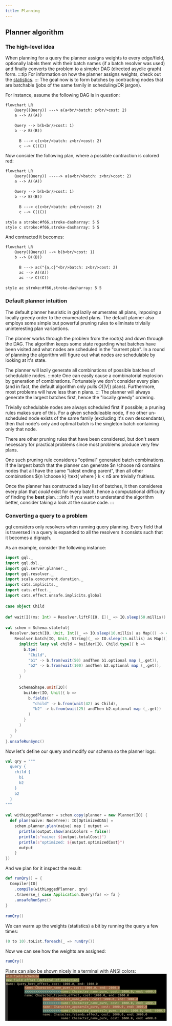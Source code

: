 ```yaml
---
title: Planning
---
```

## Planner algorithm
### The high-level idea
When planning for a query the planner assigns weights to every edge/field, optionally labels them with their batch names (if a batch resolver was used) and finally converts the problem to a simpler DAG (directed asyclic graph) form.
:::tip
For information on how the planner assigns weights, check out the [statistics](./statistics).
:::
The goal now is to form batches by contracting nodes that are batchable (jobs of the same family in scheduling/OR jargon).

For instance, assume the following DAG is in question:
```mermaid
flowchart LR
    Query((Query)) ---> a(a<br/>batch: z<br/>cost: 2)
    a --> A((A))

    Query --> b(b<br/>cost: 1)
    b --> B((B))
    
      B ---> c(c<br/>batch: z<br/>cost: 2)
      c --> C((C))
```
Now consider the following plan, where a possible contraction is colored red:
```mermaid
flowchart LR
    Query((Query)) -----> a(a<br/>batch: z<br/>cost: 2)
    a --> A((A))

    Query --> b(b<br/>cost: 1)
    b --> B((B))
    
      B ---> c(c<br/>batch: z<br/>cost: 2)
      c --> C((C))

style a stroke:#f66,stroke-dasharray: 5 5
style c stroke:#f66,stroke-dasharray: 5 5
```
And contracted it becomes:
```mermaid
flowchart LR
    Query((Query)) --> b(b<br/>cost: 1)
    b --> B((B))
    
      B ---> ac("{a,c}"<br/>batch: z<br/>cost: 2)
      ac --> A((A))
      ac --> C((C))

style ac stroke:#f66,stroke-dasharray: 5 5
```

### Default planner intuition
The default planner heuristic in gql lazily enumerates all plans, imposing a locally greedy order to the enumerated plans.
The default planner also employs some simple but powerful pruning rules to eliminate trivially uninteresting plan variantions.

The planner works through the problem from the root(s) and down through the DAG.
The algorithm keeps some state regarding what batches have been visited and what nodes are scheduled in the "current plan".
In a round of planning the algorithm will figure out what nodes are schedulable by looking at it's state.

The planner will lazily generate all combinations of possible batches of schedulable nodes.
:::note
One can easily cause a combinatorial explosion by generation of combinations.
Fortunately we don't consider every plan (and in fact, the default algorithm only pulls $O(|V|)$ plans).
Furthermore, most problems will have less than n plans.
:::
The planner will always generate the largest batches first, hence the "locally greedy" ordering.

Trivially schedulable nodes are always scheduled first if possible; a pruning rules makes sure of this.
For a given scheduleable node, if no other un-scheduled node exists of the same family (excluding it's own descendants), then that node's only and optimal batch is the singleton batch containing only that node.

There are other pruning rules that have been considered, but don't seem necessary for practical problems since most problems produce very few plans.

One such pruning rule consideres "optimal" generated batch combinations.
If the largest batch that the planner can generate $n \choose n$ contains nodes that all have the same "latest ending parent", then all other combinations ${n \choose k} \text{ where } k < n$ are trivially fruitless.

Once the planner has constructed a lazy list of batches, it then consideres every plan that _could_ exist for every batch, hence a computational difficulty of finding the **best** plan.
:::info
If you want to understand the algorithm better, consider taking a look at the source code.
:::

### Converting a query to a problem
gql considers only resolvers when running query planning.
Every field that is traversed in a query is expanded to all the resolvers it consists such that it becomes a digraph.

As an example, consider the following instance:
```scala mdoc:silent
import gql._
import gql.dsl._
import gql.server.planner._
import gql.resolver._
import scala.concurrent.duration._
import cats.implicits._
import cats.effect._
import cats.effect.unsafe.implicits.global

case object Child

def wait[I](ms: Int) = Resolver.liftF[IO, I](_ => IO.sleep(50.millis))

val schem = Schema.stateful{
  Resolver.batch[IO, Unit, Int](_ => IO.sleep(10.millis) as Map(() -> 42)).flatMap{ b1 =>
    Resolver.batch[IO, Unit, String](_ => IO.sleep(15.millis) as Map(() -> "42")).map{ b2 =>
      implicit lazy val child = builder[IO, Child.type]{ b =>
        b.tpe(
          "Child",
          "b1" -> b.from(wait(50) andThen b1.optional map (_.get)),
          "b2" -> b.from(wait(100) andThen b2.optional map (_.get)),
        )
      }

      SchemaShape.unit[IO](
        builder[IO, Unit]{ b =>
          b.fields(
            "child" -> b.from(wait(42) as Child),
            "b2" -> b.from(wait(25) andThen b2.optional map (_.get))
          )
        }
      )
    }
  }
}.unsafeRunSync()
```
Now let's define our query and modify our schema so the planner logs:
```scala mdoc:silent
val qry = """
  query {
    child {
      b1
      b2
    }
    b2
  }
"""

val withLoggedPlanner = schem.copy(planner = new Planner[IO] {
  def plan(naive: NodeTree): IO[OptimizedDAG] =
    schem.planner.plan(naive).map { output =>
      println(output.show(ansiColors = false))
      println(s"naive: ${output.totalCost}")
      println(s"optimized: ${output.optimizedCost}")
      output
    }
})
```
And we plan for it inspect the result:
```scala mdoc
def runQry() = {
  Compiler[IO]
    .compile(withLoggedPlanner, qry)
    .traverse_{ case Application.Query(fa) => fa }
    .unsafeRunSync()
}

runQry()
```
We can warm up the weights (statistics) a bit by running the query a few times:
```scala mdoc:silent
(0 to 10).toList.foreach(_ => runQry())
```
Now we can see how the weights are assigned:
```scala mdoc
runQry()
```

Plans can also be shown nicely in a terminal with ANSI colors:
![Terminal output](./plan_image.png)
